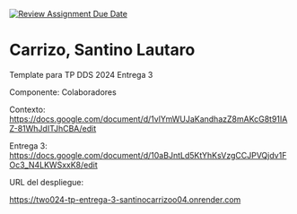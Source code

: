 [![Review Assignment Due Date](https://classroom.github.com/assets/deadline-readme-button-24ddc0f5d75046c5622901739e7c5dd533143b0c8e959d652212380cedb1ea36.svg)](https://classroom.github.com/a/tYQRXUck)
# Carrizo, Santino Lautaro

Template para TP DDS 2024 Entrega 3 

Componente: Colaboradores

Contexto: https://docs.google.com/document/d/1vlYmWUJaKandhazZ8mAKcG8t91IAZ-81WhJdITJhCBA/edit

Entrega 3: https://docs.google.com/document/d/10aBJntLd5KtYhKsVzgCCJPVQjdv1FOc3_N4LKWSxxK8/edit

URL del despliegue:

https://two024-tp-entrega-3-santinocarrizoo04.onrender.com